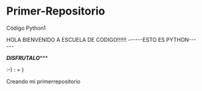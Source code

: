 # Primer-Repositorio
Código Python1

HOLA BIENVENIDO A
ESCUELA DE CODIGO!!!!!!
------ESTO ES PYTHON------

*******DISFRUTALO********** 

:-)  : = )


Creando mi  primerrepositorio
